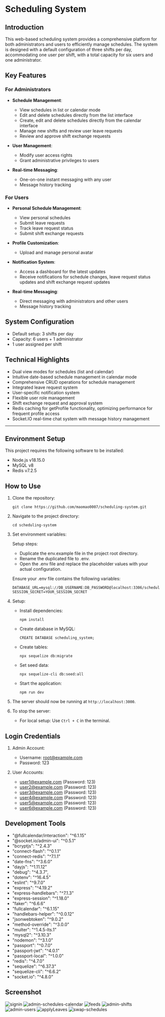 # Scheduling System

## Introduction

This web-based scheduling system provides a comprehensive platform for both administrators and users to efficiently manage schedules. The system is designed with a default configuration of three shifts per day, accommodating one user per shift, with a total capacity for six users and one administrator.

## Key Features

### For Administrators

- **Schedule Management**: 
  - View schedules in list or calendar mode
  - Edit and delete schedules directly from the list interface
  - Create, edit and delete schedules directly from the calendar interface
  - Manage new shifts and review user leave requests
  - Review and approve shift exchange requests

- **User Management**:
  - Modify user access rights
  - Grant administrative privileges to users
  
- **Real-time Messaging**:
  - One-on-one instant messaging with any user
  - Message history tracking

### For Users

- **Personal Schedule Management**:
  - View personal schedules
  - Submit leave requests
  - Track leave request status
  - Submit shift exchange requests

- **Profile Customization**:
  - Upload and manage personal avatar

- **Notification System**:
  - Access a dashboard for the latest updates
  - Receive notifications for schedule changes, leave request status updates and shift exchange request updates

- **Real-time Messaging**:
  - Direct messaging with administrators and other users
  - Message history tracking 

## System Configuration

- Default setup: 3 shifts per day
- Capacity: 6 users + 1 administrator
- 1 user assigned per shift

## Technical Highlights

- Dual view modes for schedules (list and calendar)
- Intuitive date-based schedule management in calendar mode
- Comprehensive CRUD operations for schedule management
- Integrated leave request system
- User-specific notification system
- Flexible user role management
- Shift exchange request and approval system
- Redis caching for getProfile functionality, optimizing performance for frequent profile access
- Socket.IO real-time chat system with message history management

---

## Environment Setup
This project requires the following software to be installed:
- Node.js v18.15.0
- MySQL v8
- Redis v7.2.5

## How to Use
1. Clone the repository:
   ```shell
   git clone https://github.com/maomao0007/scheduling-system.git
   ```

2. Navigate to the project directory:
   ```shell
   cd scheduling-system
   ```
3. Set environment variables: 
   
   Setup steps:
   - Duplicate the env.example file in the project root directory.
   - Rename the duplicated file to .env.
   - Open the .env file and replace the placeholder values with your actual configuration.

   Ensure your .env file contains the following variables:
   ```shell
   DATABASE_URL=mysql://DB_USERNAME:DB_PASSWORD@localhost:3306/scheduling_system
   SESSION_SECRET=YOUR_SESSION_SECRET
   ```
4. Setup:
  
      - Install dependencies:
        ```shell
        npm install
        ```
      - Create database in MySQL:
        ```shell
        CREATE DATABASE scheduling_system;
        ```
      - Create tables:
        ```shell
        npx sequelize db:migrate
        ```
      - Set seed data:
        ```shell
        npx sequelize-cli db:seed:all
        ```
      - Start the application:
        ```shell
        npm run dev
        ```

5. The server should now be running at `http://localhost:3000`.

6. To stop the server:
   - For local setup: Use `Ctrl + C` in the terminal.
     
## Login Credentials

1. Admin Account:
   - Username: root@example.com
   - Password: 123

2. User Accounts:
   - user1@example.com (Password: 123)
   - user2@example.com (Password: 123)
   - user3@example.com (Password: 123)
   - user4@example.com (Password: 123)
   - user5@example.com (Password: 123)
   - user6@example.com (Password: 123)

## Development Tools
- "@fullcalendar/interaction": "^6.1.15"
- "@socket.io/admin-ui": "^0.5.1"
- "bcryptjs": "^2.4.3"
- "connect-flash": "^0.1.1"
- "connect-redis": "^7.1.1"
- "date-fns": "^3.6.0"
- "dayjs": "^1.11.12"
- "debug": "^4.3.7",
- "dotenv": "^16.4.5"
- "eslint": "^9.7.0"
- "express": "^4.19.2"
- "express-handlebars": "^7.1.3"
- "express-session": "^1.18.0"
- "faker": "^6.6.6"
- "fullcalendar": "^6.1.15"
- "handlebars-helper": "^0.0.12"
- "jsonwebtoken": "^9.0.2"
- "method-override": "^3.0.0"
- "multer": "^1.4.5-lts.1"
- "mysql2": "^3.10.3"
- "nodemon": "^3.1.0"
- "passport": "^0.7.0"
- "passport-jwt": "^4.0.1"
- "passport-local": "^1.0.0"
- "redis": "^4.7.0"
- "sequelize": "^6.37.3"
- "sequelize-cli": "^6.6.2"
- "socket.io": "^4.8.0"

## Screenshot
![signin](https://github.com/user-attachments/assets/ce8c06a8-80fb-4752-ad4c-172ce5b73603)
![admin-schedules-calendar](https://github.com/user-attachments/assets/7915cd88-511a-4e4c-9afd-bd61b1bfd9d8)
![feeds](https://github.com/user-attachments/assets/3f968c00-bddf-49d9-b851-8cb423d43668)
![admin-shifts](https://github.com/user-attachments/assets/02d927bd-a00e-4c21-8f17-08f3c7f0c8d8)
![admin-users](https://github.com/user-attachments/assets/36ee27a4-2e9a-4162-b722-1b79f99f3c20)
![applyLeaves](https://github.com/user-attachments/assets/b51a1f4d-0753-4ec5-99a9-2354f302ae8c)
![swap-schedules](https://github.com/user-attachments/assets/9133f7cf-7be9-41f5-b58b-0f56a1a40733)



